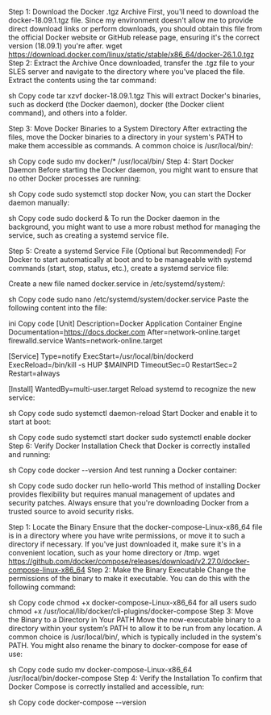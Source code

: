 Step 1: Download the Docker .tgz Archive
First, you'll need to download the docker-18.09.1.tgz file. Since my environment doesn't allow me to provide direct download links or perform downloads, you should obtain this file from the official Docker website or GitHub release page, ensuring it's the correct version (18.09.1) you're after.
wget https://download.docker.com/linux/static/stable/x86_64/docker-26.1.0.tgz
Step 2: Extract the Archive
Once downloaded, transfer the .tgz file to your SLES server and navigate to the directory where you've placed the file. Extract the contents using the tar command:

sh
Copy code
tar xzvf docker-18.09.1.tgz
This will extract Docker's binaries, such as dockerd (the Docker daemon), docker (the Docker client command), and others into a folder.

Step 3: Move Docker Binaries to a System Directory
After extracting the files, move the Docker binaries to a directory in your system's PATH to make them accessible as commands. A common choice is /usr/local/bin/:

sh
Copy code
sudo mv docker/* /usr/local/bin/
Step 4: Start Docker Daemon
Before starting the Docker daemon, you might want to ensure that no other Docker processes are running:

sh
Copy code
sudo systemctl stop docker
Now, you can start the Docker daemon manually:

sh
Copy code
sudo dockerd &
To run the Docker daemon in the background, you might want to use a more robust method for managing the service, such as creating a systemd service file.

Step 5: Create a systemd Service File (Optional but Recommended)
For Docker to start automatically at boot and to be manageable with systemd commands (start, stop, status, etc.), create a systemd service file:

Create a new file named docker.service in /etc/systemd/system/:

sh
Copy code
sudo nano /etc/systemd/system/docker.service
Paste the following content into the file:

ini
Copy code
[Unit]
Description=Docker Application Container Engine
Documentation=https://docs.docker.com
After=network-online.target firewalld.service
Wants=network-online.target

[Service]
Type=notify
ExecStart=/usr/local/bin/dockerd
ExecReload=/bin/kill -s HUP $MAINPID
TimeoutSec=0
RestartSec=2
Restart=always

[Install]
WantedBy=multi-user.target
Reload systemd to recognize the new service:

sh
Copy code
sudo systemctl daemon-reload
Start Docker and enable it to start at boot:

sh
Copy code
sudo systemctl start docker
sudo systemctl enable docker
Step 6: Verify Docker Installation
Check that Docker is correctly installed and running:

sh
Copy code
docker --version
And test running a Docker container:

sh
Copy code
sudo docker run hello-world
This method of installing Docker provides flexibility but requires manual management of updates and security patches. Always ensure that you're downloading Docker from a trusted source to avoid security risks.




Step 1: Locate the Binary
Ensure that the docker-compose-Linux-x86_64 file is in a directory where you have write permissions, or move it to such a directory if necessary. If you've just downloaded it, make sure it's in a convenient location, such as your home directory or /tmp.
wget https://github.com/docker/compose/releases/download/v2.27.0/docker-compose-linux-x86_64
Step 2: Make the Binary Executable
Change the permissions of the binary to make it executable. You can do this with the following command:

sh
Copy code
chmod +x docker-compose-Linux-x86_64
for all users
sudo chmod +x /usr/local/lib/docker/cli-plugins/docker-compose
Step 3: Move the Binary to a Directory in Your PATH
Move the now-executable binary to a directory within your system’s PATH to allow it to be run from any location. A common choice is /usr/local/bin/, which is typically included in the system's PATH. You might also rename the binary to docker-compose for ease of use:

sh
Copy code
sudo mv docker-compose-Linux-x86_64 /usr/local/bin/docker-compose
Step 4: Verify the Installation
To confirm that Docker Compose is correctly installed and accessible, run:

sh
Copy code
docker-compose --version
